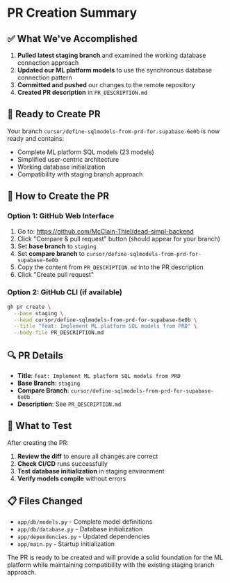 # PR Creation Summary

## ✅ What We've Accomplished

1. **Pulled latest staging branch** and examined the working database connection approach
2. **Updated our ML platform models** to use the synchronous database connection pattern
3. **Committed and pushed** our changes to the remote repository
4. **Created PR description** in `PR_DESCRIPTION.md`

## 🚀 Ready to Create PR

Your branch `cursor/define-sqlmodels-from-prd-for-supabase-6e0b` is now ready and contains:
- Complete ML platform SQL models (23 models)
- Simplified user-centric architecture
- Working database initialization
- Compatibility with staging branch approach

## 📝 How to Create the PR

### Option 1: GitHub Web Interface
1. Go to: https://github.com/McClain-Thiel/dead-simpl-backend
2. Click "Compare & pull request" button (should appear for your branch)
3. Set **base branch** to `staging`
4. Set **compare branch** to `cursor/define-sqlmodels-from-prd-for-supabase-6e0b`
5. Copy the content from `PR_DESCRIPTION.md` into the PR description
6. Click "Create pull request"

### Option 2: GitHub CLI (if available)
```bash
gh pr create \
  --base staging \
  --head cursor/define-sqlmodels-from-prd-for-supabase-6e0b \
  --title "feat: Implement ML platform SQL models from PRD" \
  --body-file PR_DESCRIPTION.md
```

## 🔍 PR Details

- **Title**: `feat: Implement ML platform SQL models from PRD`
- **Base Branch**: `staging`
- **Compare Branch**: `cursor/define-sqlmodels-from-prd-for-supabase-6e0b`
- **Description**: See `PR_DESCRIPTION.md`

## 🧪 What to Test

After creating the PR:
1. **Review the diff** to ensure all changes are correct
2. **Check CI/CD** runs successfully
3. **Test database initialization** in staging environment
4. **Verify models compile** without errors

## 📋 Files Changed

- `app/db/models.py` - Complete model definitions
- `app/db/database.py` - Database initialization
- `app/dependencies.py` - Updated dependencies
- `app/main.py` - Startup initialization

The PR is ready to be created and will provide a solid foundation for the ML platform while maintaining compatibility with the existing staging branch approach.